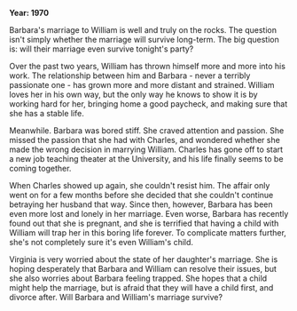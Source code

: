 **Year: 1970**

Barbara's marriage to William is well and truly on the rocks. The question isn't simply whether the marriage will survive long-term. The big question is: will their marriage even survive tonight's party?

Over the past two years, William has thrown himself more and more into his work. The relationship between him and Barbara - never a terribly passionate one - has grown more and more distant and strained. William loves her in his own way, but the only way he knows to show it is by working hard for her, bringing home a good paycheck, and making sure that she has a stable life.

Meanwhile. Barbara was bored stiff. She craved attention and passion. She missed the passion that she had with Charles, and wondered whether she made the wrong decision in marrying William. Charles has gone off to start a new job teaching theater at the University, and his life finally seems to be coming together.

When Charles showed up again, she couldn't resist him. The affair only went on for a few months before she decided that she couldn't continue betraying her husband that way. Since then, however, Barbara has been even more lost and lonely in her marriage. Even worse, Barbara has recently found out that she is pregnant, and she is terrified that having a child with William will trap her in this boring life forever. To complicate matters further, she's not completely sure it's even William's child.

Virginia is very worried about the state of her daughter's marriage. She is hoping desperately that Barbara and William can resolve their issues, but she also worries about Barbara feeling trapped. She hopes that a child might help the marriage, but is afraid that they will have a child first, and divorce after. Will Barbara and William's marriage survive?

